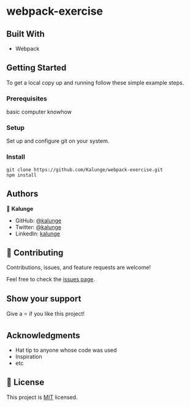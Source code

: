 # webpack-exercise

## Built With

- Webpack


## Getting Started

To get a local copy up and running follow these simple example steps.

### Prerequisites
basic computer knowhow

### Setup
Set up and configure git on your system.

### Install
```
git clone https://github.com/Kalunge/webpack-exercise.git
npm install

```

## Authors

👤 **Kalunge**

- GitHub: [@kalunge](https://github.com/kalunge)
- Twitter: [@kalunge](https://twitter.com/titus_muthomi)
- LinkedIn: [kalunge](https://linkedin.com/in/titus_muthomi)


## 🤝 Contributing

Contributions, issues, and feature requests are welcome!

Feel free to check the [issues page](../../issues/).

## Show your support

Give a ⭐️ if you like this project!

## Acknowledgments

- Hat tip to anyone whose code was used
- Inspiration
- etc

## 📝 License

This project is [MIT](https://github.com/git/git-scm.com/blob/main/MIT-LICENSE.txt) licensed.

